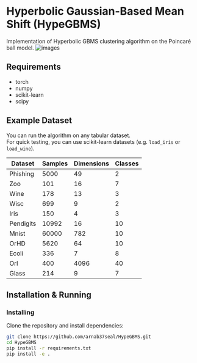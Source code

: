 # Hyperbolic Gaussian-Based Mean Shift (HypeGBMS)

Implementation of Hyperbolic GBMS clustering algorithm on the Poincaré ball model.
![images](https://github.com/Arghyapa/bftc/blob/main/synthetic-2d.png)

## Requirements
- torch
- numpy
- scikit-learn
- scipy

## Example Dataset
You can run the algorithm on any tabular dataset.  
For quick testing, you can use scikit-learn datasets (e.g. `load_iris` or `load_wine`).

| Dataset      | Samples | Dimensions | Classes |
|-------------|---------|-----------|---------|
| Phishing    | 5000    | 49        | 2       |
| Zoo         | 101     | 16        | 7       |
| Wine        | 178     | 13        | 3       |
| Wisc        | 699     | 9         | 2       |
| Iris        | 150     | 4         | 3       |
| Pendigits   | 10992   | 16        | 10      |
| Mnist       | 60000   | 782       | 10      |
| OrHD        | 5620    | 64        | 10      |
| Ecoli       | 336     | 7         | 8       |
| Orl         | 400     | 4096      | 40      |
| Glass       | 214     | 9         | 7       |



## Installation & Running
### Installing
Clone the repository and install dependencies:

```bash
git clone https://github.com/arnab37seal/HypeGBMS.git
cd HypeGBMS
pip install -r requirements.txt
pip install -e .


